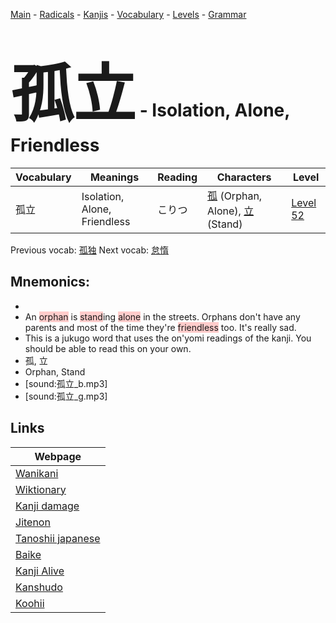 <style> bigfont {font-size: 100px}</style>
[Main](../README.md) -
[Radicals](../radicals.md) -
[Kanjis](../kanjis.md) -
[Vocabulary](../vocabulary.md) -
[Levels](../levels.md) -
[Grammar](../grammar.md)
# <bigfont> 孤立</bigfont> - Isolation, Alone, Friendless 

| Vocabulary | Meanings | Reading | Characters | Level |
| --- | --- | --- | --- | --- |
| 孤立 | Isolation, Alone, Friendless | こりつ |  [孤](../kanjis/孤.md) (Orphan, Alone), [立](../kanjis/立.md) (Stand) | [Level 52](../levels/wk_level52.md) |

Previous vocab: [孤独](孤独.md) Next vocab: [怠惰](怠惰.md) 

## Mnemonics:

* 
* An <span style="background-color:#ffcccb"> orphan</span> is <span style="background-color:#ffcccb"> stand</span>ing <span style="background-color:#ffcccb"> alone</span> in the streets. Orphans don't have any parents and most of the time they're <span style="background-color:#ffcccb"> friendless</span> too. It's really sad.
* This is a jukugo word that uses the on'yomi readings of the kanji. You should be able to read this on your own.
* 孤, 立
* Orphan, Stand
* [sound:孤立_b.mp3]
* [sound:孤立_g.mp3]


## Links 

| Webpage |
| --- |
| [Wanikani          ](https://www.wanikani.com/kanji/孤立) |
| [Wiktionary        ](https://en.wiktionary.org/wiki/孤立) |
| [Kanji damage      ](http://www.kanjidamage.com/kanji/search?utf8=✓&q=孤立) |
| [Jitenon           ](https://jitenon.com/kanji/孤立) |
| [Tanoshii japanese ](https://www.tanoshiijapanese.com/dictionary/kanji.cfm?k=孤立) |
| [Baike             ](https://baike.baidu.com/item/孤立) |
| [Kanji Alive       ](https://app.kanjialive.com/孤立) |
| [Kanshudo          ](https://www.kanshudo.com/searchmn?q=孤立) |
| [Koohii            ](https://kanji.koohii.com/study/kanji/孤立) |
